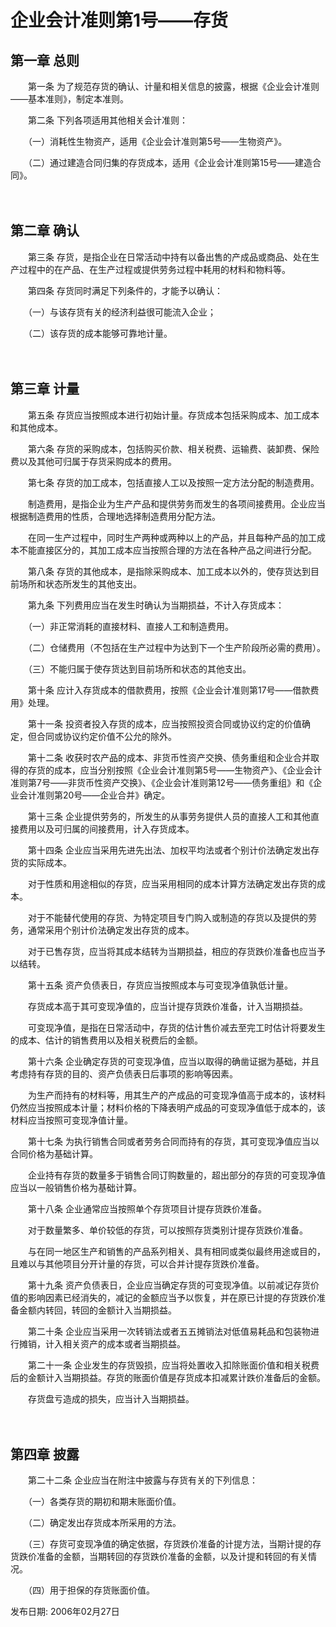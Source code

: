 

# 企业会计准则第1号——存货



## 第一章  总则 

　　第一条 为了规范存货的确认、计量和相关信息的披露，根据《企业会计准则——基本准则》，制定本准则。 

　　第二条 下列各项适用其他相关会计准则： 

　　（一）消耗性生物资产，适用《企业会计准则第5号——生物资产》。 

　　（二）通过建造合同归集的存货成本，适用《企业会计准则第15号——建造合同》。 

　　            

## 第二章  确认 

　　第三条 存货，是指企业在日常活动中持有以备出售的产成品或商品、处在生产过程中的在产品、在生产过程或提供劳务过程中耗用的材料和物料等。 

　　第四条 存货同时满足下列条件的，才能予以确认： 

　　（一）与该存货有关的经济利益很可能流入企业； 

　　（二）该存货的成本能够可靠地计量。   

　　 

## 第三章 计量 

　　第五条 存货应当按照成本进行初始计量。存货成本包括采购成本、加工成本和其他成本。 

　　第六条 存货的采购成本，包括购买价款、相关税费、运输费、装卸费、保险费以及其他可归属于存货采购成本的费用。  

　　第七条 存货的加工成本，包括直接人工以及按照一定方法分配的制造费用。 

　　制造费用，是指企业为生产产品和提供劳务而发生的各项间接费用。企业应当根据制造费用的性质，合理地选择制造费用分配方法。 

　　在同一生产过程中，同时生产两种或两种以上的产品，并且每种产品的加工成本不能直接区分的，其加工成本应当按照合理的方法在各种产品之间进行分配。 

　　第八条 存货的其他成本，是指除采购成本、加工成本以外的，使存货达到目前场所和状态所发生的其他支出。 

　　第九条 下列费用应当在发生时确认为当期损益，不计入存货成本： 

　　（一）非正常消耗的直接材料、直接人工和制造费用。 

　　（二）仓储费用（不包括在生产过程中为达到下一个生产阶段所必需的费用）。 

　　（三）不能归属于使存货达到目前场所和状态的其他支出。 

　　第十条 应计入存货成本的借款费用，按照《企业会计准则第17号——借款费用》处理。 

　　第十一条 投资者投入存货的成本，应当按照投资合同或协议约定的价值确定，但合同或协议约定价值不公允的除外。 

　　第十二条 收获时农产品的成本、非货币性资产交换、债务重组和企业合并取得的存货的成本，应当分别按照《企业会计准则第5号——生物资产》、《企业会计准则第7号——非货币性资产交换》、《企业会计准则第12号——债务重组》和《企业会计准则第20号——企业合并》确定。 

　　第十三条 企业提供劳务的，所发生的从事劳务提供人员的直接人工和其他直接费用以及可归属的间接费用，计入存货成本。 

　　第十四条 企业应当采用先进先出法、加权平均法或者个别计价法确定发出存货的实际成本。 

　　对于性质和用途相似的存货，应当采用相同的成本计算方法确定发出存货的成本。 

　　对于不能替代使用的存货、为特定项目专门购入或制造的存货以及提供的劳务，通常采用个别计价法确定发出存货的成本。 

　　对于已售存货，应当将其成本结转为当期损益，相应的存货跌价准备也应当予以结转。 

　　第十五条 资产负债表日，存货应当按照成本与可变现净值孰低计量。 

　　存货成本高于其可变现净值的，应当计提存货跌价准备，计入当期损益。 

　　可变现净值，是指在日常活动中，存货的估计售价减去至完工时估计将要发生的成本、估计的销售费用以及相关税费后的金额。 

　　第十六条 企业确定存货的可变现净值，应当以取得的确凿证据为基础，并且考虑持有存货的目的、资产负债表日后事项的影响等因素。 

　　为生产而持有的材料等，用其生产的产成品的可变现净值高于成本的，该材料仍然应当按照成本计量；材料价格的下降表明产成品的可变现净值低于成本的，该材料应当按照可变现净值计量。 

　　第十七条 为执行销售合同或者劳务合同而持有的存货，其可变现净值应当以合同价格为基础计算。 

　　企业持有存货的数量多于销售合同订购数量的，超出部分的存货的可变现净值应当以一般销售价格为基础计算。 

　　第十八条 企业通常应当按照单个存货项目计提存货跌价准备。 

　　对于数量繁多、单价较低的存货，可以按照存货类别计提存货跌价准备。 

　　与在同一地区生产和销售的产品系列相关、具有相同或类似最终用途或目的，且难以与其他项目分开计量的存货，可以合并计提存货跌价准备。 

　　第十九条 资产负债表日，企业应当确定存货的可变现净值。以前减记存货价值的影响因素已经消失的，减记的金额应当予以恢复，并在原已计提的存货跌价准备金额内转回，转回的金额计入当期损益。 

　　第二十条 企业应当采用一次转销法或者五五摊销法对低值易耗品和包装物进行摊销，计入相关资产的成本或者当期损益。 

　　第二十一条 企业发生的存货毁损，应当将处置收入扣除账面价值和相关税费后的金额计入当期损益。存货的账面价值是存货成本扣减累计跌价准备后的金额。 

　　存货盘亏造成的损失，应当计入当期损益。 

　　 

## 第四章  披露 

　　第二十二条 企业应当在附注中披露与存货有关的下列信息： 

　　（一）各类存货的期初和期末账面价值。 

　　（二）确定发出存货成本所采用的方法。 

　　（三）存货可变现净值的确定依据，存货跌价准备的计提方法，当期计提的存货跌价准备的金额，当期转回的存货跌价准备的金额，以及计提和转回的有关情况。 

　　（四）用于担保的存货账面价值。 

发布日期: 2006年02月27日

